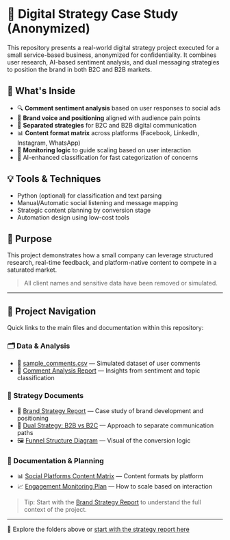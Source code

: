 # 🎯 Digital Strategy Case Study (Anonymized)

This repository presents a real-world digital strategy project executed for a small service-based business, anonymized for confidentiality. It combines user research, AI-based sentiment analysis, and dual messaging strategies to position the brand in both B2C and B2B markets.

## 📁 What's Inside

- 🔍 **Comment sentiment analysis** based on user responses to social ads
- 🧠 **Brand voice and positioning** aligned with audience pain points
- 🧭 **Separated strategies** for B2C and B2B digital communication
- 📊 **Content format matrix** across platforms (Facebook, LinkedIn, Instagram, WhatsApp)
- 🔄 **Monitoring logic** to guide scaling based on user interaction
- 🧪 AI-enhanced classification for fast categorization of concerns

## 💡 Tools & Techniques

- Python (optional) for classification and text parsing
- Manual/Automatic social listening and message mapping
- Strategic content planning by conversion stage
- Automation design using low-cost tools

## 🚀 Purpose

This project demonstrates how a small company can leverage structured research, real-time feedback, and platform-native content to compete in a saturated market.

> All client names and sensitive data have been removed or simulated.

---

## 🔗 Project Navigation

Quick links to the main files and documentation within this repository:

### 🗂️ Data & Analysis
- 📄 [sample_comments.csv](./Data/sample_comments.xlsx) — Simulated dataset of user comments  
- 📝 [Comment Analysis Report](./Analysis/comment_analysis_report.md) — Insights from sentiment and topic classification  

### 🧠 Strategy Documents
- 📝 [Brand Strategy Report](./Strategy/brand_strategy_report.md) — Case study of brand development and positioning  
- 🧭 [Dual Strategy: B2B vs B2C](./Strategy/dual_strategy_structure.md) — Approach to separate communication paths  
- 🖼️ [Funnel Structure Diagram](./Strategy/funnel_structure_diagram.png) — Visual of the conversion logic  

### 📘 Documentation & Planning
- 📊 [Social Platforms Content Matrix](./Docs/social_platforms_matrix.md) — Content formats by platform  
- 📈 [Engagement Monitoring Plan](./Docs/engagement_monitoring_plan.md) — How to scale based on interaction  

> Tip: Start with the [Brand Strategy Report](./strategy/brand_strategy_report.md) to understand the full context of the project.

---


📁 Explore the folders above or [start with the strategy report here](strategy/brand_strategy_report.md)
